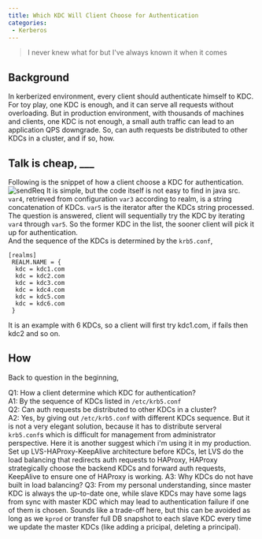 ```yaml
---
title: Which KDC Will Client Choose for Authentication
categories:
 - Kerberos
---
```


> I never knew what for but I've always known it when it comes

## Background

In kerberized environment, every client should authenticate himself to KDC. For toy play, one KDC is enough, and it can serve all requests without overloading. But in production environment, with thousands of machines and clients, one KDC is not enough, a small auth traffic can lead to an application QPS downgrade. So, can auth requests be distributed to other KDCs in a cluster, and if so, how. 

## Talk is cheap, ___
Following is the snippet of how a client choose a KDC for authentication.
![sendReq](https://raw.githubusercontent.com/Reidddddd/reidddddd.github.io/master/assets/images/sendReq.png)
It is simple, but the code itself is not easy to find in java src.  
`var4`, retrieved from configuration `var3` according to realm, is a string concatenation of KDCs. `var5` is the iterator after the KDCs string processed.  
The question is answered, client will sequentially try the KDC by iterating `var4` through `var5`. So the former KDC in the list, the sooner client will pick it up for authentication.  
And the sequence of the KDCs is determined by the `krb5.conf`,
```
[realms]
 REALM.NAME = {
  kdc = kdc1.com
  kdc = kdc2.com
  kdc = kdc3.com
  kdc = kdc4.com
  kdc = kdc5.com
  kdc = kdc6.com
 }
```
It is an example with 6 KDCs, so a client will first try kdc1.com, if fails then kdc2 and so on.

## How
Back to question in the beginning,

Q1: How a client determine which KDC for authentication?  
A1: By the sequence of KDCs listed in `/etc/krb5.conf`  
Q2: Can auth requests be distributed to other KDCs in a cluster?  
A2: Yes, by giving out `/etc/krb5.conf` with different KDCs sequence. But it is not a very elegant solution, because it has to distribute serveral `krb5.conf`s which is difficult for management from administrator perspective. Here it is another suggest which i'm using it in my production. Set up LVS-HAProxy-KeepAlive architecture before KDCs, let LVS do the load balancing that redirects auth requests to HAProxy, HAProxy strategically choose the backend KDCs and forward auth requests, KeepAlive to ensure one of HAProxy is working.
A3: Why KDCs do not have built in load balancing?
Q3: From my personal understanding, since master KDC is always the up-to-date one, while slave KDCs may have some lags from sync with master KDC which may lead to authentication failure if one of them is chosen. Sounds like a trade-off here, but this can be avoided as long as we `kprod` or transfer full DB snapshot to each slave KDC every time we update the master KDCs (like adding a pricipal, deleting a principal).

